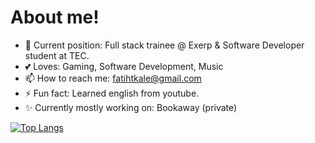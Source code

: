 # About me! 
- 👤 Current position: Full stack trainee @ Exerp & Software Developer student at TEC.
- 💕 Loves: Gaming, Software Development, Music
- 📫 How to reach me: fatihtkale@gmail.com
- ⚡ Fun fact: Learned english from youtube.
- ✨ Currently mostly working on: Bookaway (private)

[![Top Langs](https://github-readme-stats.vercel.app/api/top-langs/?username=fatihtkale&layout=compact)](https://github.com/anuraghazra/github-readme-stats)

